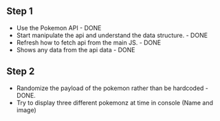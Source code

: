 ## Step 1

* Use the Pokemon API - DONE
* Start manipulate the api and understand the data structure. - DONE
* Refresh how to fetch api from the main JS. - DONE
* Shows any data from the api data - DONE

## Step 2

* Randomize the payload of the pokemon rather than be hardcoded - DONE.
* Try to display three different pokemonz at time in console (Name and image)